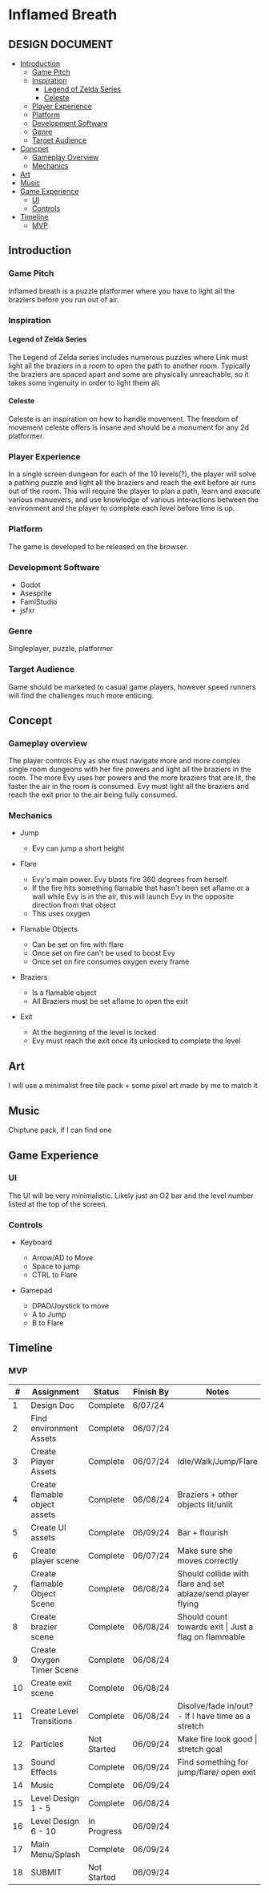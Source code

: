 # Inflamed Breath

## DESIGN DOCUMENT

<!-- TABLE OF CONTENTS -->

- [Introduction](#introduction)
  - [Game Pitch](#game-pitch)
  - [Inspiration](#inspiration)
    - [Legend of Zelda Series](#legend-of-zelda-series)
    - [Celeste](#celeste)
  - [Player Experience](#player-experience)
  - [Platform](#platform)
  - [Development Software](#development-software)
  - [Genre](#genre)
  - [Target Audience](#target-audience)
- [Concpet](#concept)
  - [Gameplay Overview](#gameplay-overview)
  - [Mechanics](#mechanics)
- [Art](#art)
- [Music](#music)
- [Game Experience](#game-experience)
  - [UI](#ui)
  - [Controls](#controls)
- [Timeline](#timeline)
  - [MVP](#mvp)

## Introduction

### Game Pitch

Inflamed breath is a puzzle platformer where you have to light all the braziers before you run out of air.

### Inspiration

#### Legend of Zelda Series

The Legend of Zelda series includes numerous puzzles where Link must light all the braziers in a room to open the path to another room. Typically the braziers are spaced apart and some are physically unreachable, so it takes some ingenuity in order to light them all.

#### Celeste

Celeste is an inspiration on how to handle movement. The freedom of movement celeste offers is insane and should be a monument for any 2d platformer.

### Player Experience

In a single screen dungeon for each of the 10 levels(?), the player will solve a pathing puzzle and light all the braziers and reach the exit before air runs out of the room. This will require the player to plan a path, learn and execute various manuevers, and use knowledge of various interactions between the environment and the player to complete each level before time is up.

### Platform

The game is developed to be released on the browser.

### Development Software

- Godot
- Asesprite
- FamiStudio
- jsfxr

### Genre

Singleplayer, puzzle, platformer

### Target Audience

Game should be marketed to casual game players, however speed runners will find the challenges much more enticing.

## Concept

### Gameplay overview

The player controls Evy as she must navigate more and more complex single room dungeons with her fire powers and light all the braziers in the room. The more Evy uses her powers and the more braziers that are lit, the faster the air in the room is consumed. Evy must light all the braziers and reach the exit prior to the air being fully consumed.

### Mechanics

- Jump

  - Evy can jump a short height

- Flare

  - Evy's main power. Evy blasts fire 360 degrees from herself.
  - If the fire hits something flamable that hasn't been set aflame or a wall while Evy is in the air, this will launch Evy in the opposite direction from that object
  - This uses oxygen

- Flamable Objects

  - Can be set on fire with flare
  - Once set on fire can't be used to boost Evy
  - Once set on fire consumes oxygen every frame

- Braziers

  - Is a flamable object
  - All Braziers must be set aflame to open the exit

- Exit
  - At the beginning of the level is locked
  - Evy must reach the exit once its unlocked to complete the level

## Art

I will use a minimalist free tile pack + some pixel art made by me to match it

## Music

Chiptune pack, if I can find one

## Game Experience

### UI

The UI will be very minimalistic. Likely just an O2 bar and the level number listed at the top of the screen.

### Controls

- Keyboard

  - Arrow/AD to Move
  - Space to jump
  - CTRL to Flare

- Gamepad
  - DPAD/Joystick to move
  - A to Jump
  - B to Flare

## Timeline

### MVP

| #   | Assignment                    | Status      | Finish By | Notes                                                       |
| --- | ----------------------------- | ----------- | --------- | ----------------------------------------------------------- |
| 1   | Design Doc                    | Complete    | 6/07/24   |                                                             |
| 2   | Find environment Assets       | Complete    | 06/07/24  |                                                             |
| 3   | Create Player Assets          | Complete    | 06/07/24  | Idle/Walk/Jump/Flare                                        |
| 4   | Create flamable object assets | Complete    | 06/08/24  | Braziers + other objects lit/unlit                          |
| 5   | Create UI assets              | Complete    | 06/09/24  | Bar + flourish                                              |
| 6   | Create player scene           | Complete    | 06/07/24  | Make sure she moves correctly                               |
| 7   | Create flamable Object Scene  | Complete    | 06/08/24  | Should collide with flare and set ablaze/send player flying |
| 8   | Create brazier scene          | Complete    | 06/08/24  | Should count towards exit \| Just a flag on flammable       |
| 9   | Create Oxygen Timer Scene     | Complete    | 06/08/24  |                                                             |
| 10  | Create exit scene             | Complete    | 06/08/24  |                                                             |
| 11  | Create Level Transitions      | Complete    | 06/08/24  | Disolve/fade in/out? - If I have time as a stretch          |
| 12  | Particles                     | Not Started | 06/09/24  | Make fire look good \| stretch goal                         |
| 13  | Sound Effects                 | Complete    | 06/09/24  | Find something for jump/flare/ open exit                    |
| 14  | Music                         | Complete    | 06/09/24  |                                                             |
| 15  | Level Design 1 - 5            | Complete    | 06/08/24  |                                                             |
| 16  | Level Design 6 - 10           | In Progress | 06/09/24  |                                                             |
| 17  | Main Menu/Splash              | Complete    | 06/09/24  |                                                             |
| 18  | SUBMIT                        | Not Started | 06/09/24  |                                                             |
